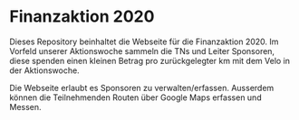 # Finanzaktion 2020

Dieses Repository beinhaltet die Webseite für die Finanzaktion 2020. Im Vorfeld unserer Aktionswoche sammeln die TNs und Leiter Sponsoren, diese spenden einen kleinen Betrag pro zurückgelegter km mit dem Velo in der Aktionswoche.

Die Webseite erlaubt es Sponsoren zu verwalten/erfassen. Ausserdem können die Teilnehmenden Routen über Google Maps erfassen und Messen.
